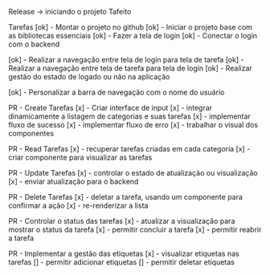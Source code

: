 Release -> iniciando o projeto Tafeito

Tarefas
[ok] - Montar o projeto no github
[ok] - Iniciar o projeto base com as bibliotecas essenciais
[ok] - Fazer a tela de login
[ok] - Conectar o login com o backend

[ok] - Realizar a navegação entre tela de login para tela de tarefa
[ok] - Realizar a navegação entre tela de tarefa para tela de login
[ok] - Realizar gestão do estado de logado ou não na aplicação

[ok] - Personalizar a barra de navegação com o nome do usuário

PR - Create Tarefas
[x] - Criar interface de input
[x] - integrar dinamicamente a listagem de categorias e suas tarefas
[x] - implementar fluxo de  sucesso
[x] - implementar fluxo de erro
[x] - trabalhar o visual dos componentes

PR - Read Tarefas
[x] - recuperar tarefas criadas em cada categoria
[x] - criar componente para visualizar as tarefas

PR - Update Tarefas
[x] - controlar o estado de atualização ou visualização
[x] - enviar atualização para o backend

PR - Delete Tarefas
[x] - deletar a tarefa, usando um componente para confirmar a ação
[x] - re-renderizar a lista

PR - Controlar o status das tarefas
[x] - atualizar a visualização para mostrar o status da tarefa
[x] - permitir concluir a tarefa
[x] - permitir reabrir a tarefa

PR - Implementar a gestão das etiquetas
[x] - visualizar etiquetas nas tarefas
[] - permitir adicionar etiquetas
[] - permitir deletar etiquetas